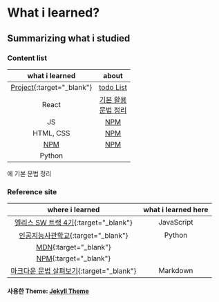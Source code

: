# What i learned?

## Summarizing what i studied

### Content list

|                                                           what i learned                                                           |                                                                                                                                         about                                                                                                                                          |
| :--------------------------------------------------------------------------------------------------------------------------------: | :------------------------------------------------------------------------------------------------------------------------------------------------------------------------------------------------------------------------------------------------------------------------------------: |
| <a href="https://github.com/leekh8/leekh8.github.io/tree/main/assets/lib/project/" target="\_blank">Project</a>{:target="\_blank"} |                                                                        <a href="https://github.com/leekh8/leekh8.github.io/tree/main/assets/lib/project/JS%2C%20jQuery/todoList" target="\_blank">todo List</a>                                                                        |
|                                                               React                                                                | <a href="https://github.com/leekh8/leekh8.github.io/blob/main/assets/lib/code/react/react-grammar.jsx" target="\_blank">기본 활용</a><br><a href="https://github.com/leekh8/leekh8.github.io/blob/main/assets/lib/code/react/react-utilizing-basic.jsx" target="\_blank">문법 정리</a> |
|                                                                 JS                                                                 |                                                                                                                <a href="https://www.npmjs.com/" target="_blank">NPM</a>                                                                                                                |
|                                                             HTML, CSS                                                              |                                                                                                                <a href="https://www.npmjs.com/" target="_blank">NPM</a>                                                                                                                |
|                                                   [NPM](https://www.npmjs.com/)                                                    |                                                                                                                <a href="https://www.npmjs.com/" target="_blank">NPM</a>                                                                                                                |
|                                                               Python                                                               |

에 기본 문법 정리

### Reference site

|                                                                                         where i learned                                                                                         | what i learned here |
| :---------------------------------------------------------------------------------------------------------------------------------------------------------------------------------------------: | :-----------------: |
|                                                                [엘리스 SW 트랙 4기](https://elice.training/){:target="\_blank"}                                                                 |     JavaScript      |
|                                                                [인공지능사관학교](https://gj-aischool.or.kr/){:target="\_blank"}                                                                |       Python        |
|                                                                   [MDN](https://developer.mozilla.org/ko/){:target="\_blank"}                                                                   |                     |
|                                                                        [NPM](https://www.npmjs.com/){:target="\_blank"}                                                                         |                     |
| [마크다운 문법 살펴보기](https://docs.github.com/en/get-started/writing-on-github/getting-started-with-writing-and-formatting-on-github/basic-writing-and-formatting-syntax){:target="\_blank"} |      Markdown       |

#### 사용한 Theme: [Jekyll Theme](./Chirpy-README.md)
